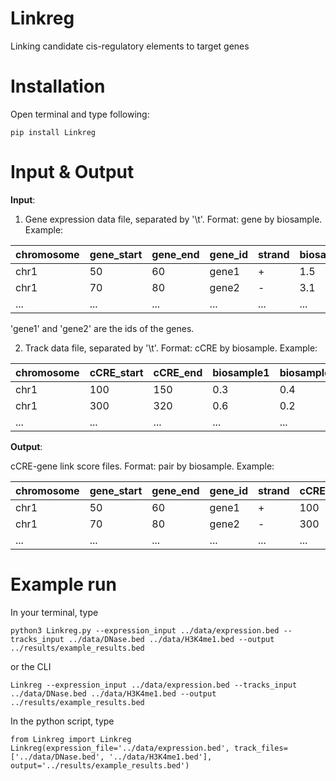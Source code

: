 # Linkreg
Linking candidate cis-regulatory elements to target genes

# Installation

Open terminal and type following:

```pip install Linkreg```


# Input & Output
**Input**:

1. Gene expression data file, separated by '\t'. Format: gene by biosample. Example:

| chromosome | gene_start | gene_end | gene_id | strand | biosample1 | biosample2 | ... |
|------|------------|----------|------------|--------|------------|------------|-----|
| chr1 | 50         | 60       | gene1       | +      | 1.5        | 2.7        | ... |
| chr1 | 70         | 80       | gene2       | -      | 3.1        | 1.8        | ... |
| ...  | ...        | ...        | ...      | ...    | ...        | ...        | ... |

'gene1' and 'gene2' are the ids of the genes.

2. Track data file, separated by '\t'. Format: cCRE by biosample. Example:

| chromosome | cCRE_start | cCRE_end | biosample1 | biosample2 | ... |
|------------|-------|-----|------------|------------|-----|
| chr1       | 100   | 150 | 0.3        | 0.4        | ... |
| chr1       | 300   | 320 | 0.6        | 0.2        | ... |
| ...        | ...   | ... | ...        | ...        | ... |

**Output**:

cCRE-gene link score files. Format: pair by biosample. Example:

| chromosome | gene_start | gene_end | gene_id | strand | cCRE_start | cCRE_end | biosample1 | biosample2 | ... |
|------------|-------|------------|----------|--------|------------|----------|------------|------------|-----|
| chr1       | 50         | 60       | gene1 | +      | 100        | 150      | 0.9        | 0.7        | ... |
| chr1       | 70         | 80       | gene2 | -      | 300        | 320      | 0.1        | 0.8        | ... |
| ...        | ...   | ...        | ...      | ...    | ...        | ...      | ...        | ...        | ... |

# Example run

In your terminal, type

```
python3 Linkreg.py --expression_input ../data/expression.bed --tracks_input ../data/DNase.bed ../data/H3K4me1.bed --output ../results/example_results.bed
```

or the CLI

```
Linkreg --expression_input ../data/expression.bed --tracks_input ../data/DNase.bed ../data/H3K4me1.bed --output ../results/example_results.bed
```

In the python script, type

```
from Linkreg import Linkreg
Linkreg(expression_file='../data/expression.bed', track_files=['../data/DNase.bed', '../data/H3K4me1.bed'], output='../results/example_results.bed')
```
